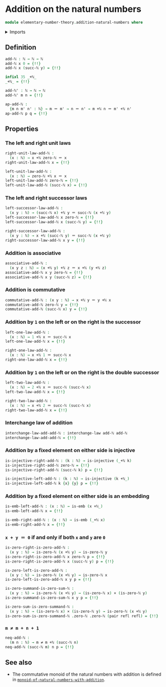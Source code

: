 # Addition on the natural numbers

```agda
module elementary-number-theory.addition-natural-numbers where
```

<details><summary>Imports</summary>

```agda
open import elementary-number-theory.equality-natural-numbers
open import elementary-number-theory.natural-numbers

open import foundation.action-on-identifications-binary-functions
open import foundation.action-on-identifications-functions
open import foundation.cartesian-product-types
open import foundation.dependent-pair-types
open import foundation.embeddings
open import foundation.empty-types
open import foundation.function-types
open import foundation.identity-types
open import foundation.injective-maps
open import foundation.interchange-law
open import foundation.negated-equality
```

</details>

## Definition

```agda
add-ℕ : ℕ → ℕ → ℕ
add-ℕ x 0 = {!!}
add-ℕ x (succ-ℕ y) = {!!}

infixl 35 _+ℕ_
_+ℕ_ = {!!}

add-ℕ' : ℕ → ℕ → ℕ
add-ℕ' m n = {!!}

ap-add-ℕ :
  {m n m' n' : ℕ} → m ＝ m' → n ＝ n' → m +ℕ n ＝ m' +ℕ n'
ap-add-ℕ p q = {!!}
```

## Properties

### The left and right unit laws

```agda
right-unit-law-add-ℕ :
  (x : ℕ) → x +ℕ zero-ℕ ＝ x
right-unit-law-add-ℕ x = {!!}

left-unit-law-add-ℕ :
  (x : ℕ) → zero-ℕ +ℕ x ＝ x
left-unit-law-add-ℕ zero-ℕ = {!!}
left-unit-law-add-ℕ (succ-ℕ x) = {!!}
```

### The left and right successor laws

```agda
left-successor-law-add-ℕ :
  (x y : ℕ) → (succ-ℕ x) +ℕ y ＝ succ-ℕ (x +ℕ y)
left-successor-law-add-ℕ x zero-ℕ = {!!}
left-successor-law-add-ℕ x (succ-ℕ y) = {!!}

right-successor-law-add-ℕ :
  (x y : ℕ) → x +ℕ (succ-ℕ y) ＝ succ-ℕ (x +ℕ y)
right-successor-law-add-ℕ x y = {!!}
```

### Addition is associative

```agda
associative-add-ℕ :
  (x y z : ℕ) → (x +ℕ y) +ℕ z ＝ x +ℕ (y +ℕ z)
associative-add-ℕ x y zero-ℕ = {!!}
associative-add-ℕ x y (succ-ℕ z) = {!!}
```

### Addition is commutative

```agda
commutative-add-ℕ : (x y : ℕ) → x +ℕ y ＝ y +ℕ x
commutative-add-ℕ zero-ℕ y = {!!}
commutative-add-ℕ (succ-ℕ x) y = {!!}
```

### Addition by `1` on the left or on the right is the successor

```agda
left-one-law-add-ℕ :
  (x : ℕ) → 1 +ℕ x ＝ succ-ℕ x
left-one-law-add-ℕ x = {!!}

right-one-law-add-ℕ :
  (x : ℕ) → x +ℕ 1 ＝ succ-ℕ x
right-one-law-add-ℕ x = {!!}
```

### Addition by `1` on the left or on the right is the double successor

```agda
left-two-law-add-ℕ :
  (x : ℕ) → 2 +ℕ x ＝ succ-ℕ (succ-ℕ x)
left-two-law-add-ℕ x = {!!}

right-two-law-add-ℕ :
  (x : ℕ) → x +ℕ 2 ＝ succ-ℕ (succ-ℕ x)
right-two-law-add-ℕ x = {!!}
```

### Interchange law of addition

```agda
interchange-law-add-add-ℕ : interchange-law add-ℕ add-ℕ
interchange-law-add-add-ℕ = {!!}
```

### Addition by a fixed element on either side is injective

```agda
is-injective-right-add-ℕ : (k : ℕ) → is-injective (_+ℕ k)
is-injective-right-add-ℕ zero-ℕ = {!!}
is-injective-right-add-ℕ (succ-ℕ k) p = {!!}

is-injective-left-add-ℕ : (k : ℕ) → is-injective (k +ℕ_)
is-injective-left-add-ℕ k {x} {y} p = {!!}
```

### Addition by a fixed element on either side is an embedding

```agda
is-emb-left-add-ℕ : (x : ℕ) → is-emb (x +ℕ_)
is-emb-left-add-ℕ x = {!!}

is-emb-right-add-ℕ : (x : ℕ) → is-emb (_+ℕ x)
is-emb-right-add-ℕ x = {!!}
```

### `x + y ＝ 0` if and only if both `x` and `y` are `0`

```agda
is-zero-right-is-zero-add-ℕ :
  (x y : ℕ) → is-zero-ℕ (x +ℕ y) → is-zero-ℕ y
is-zero-right-is-zero-add-ℕ x zero-ℕ p = {!!}
is-zero-right-is-zero-add-ℕ x (succ-ℕ y) p = {!!}

is-zero-left-is-zero-add-ℕ :
  (x y : ℕ) → is-zero-ℕ (x +ℕ y) → is-zero-ℕ x
is-zero-left-is-zero-add-ℕ x y p = {!!}

is-zero-summand-is-zero-sum-ℕ :
  (x y : ℕ) → is-zero-ℕ (x +ℕ y) → (is-zero-ℕ x) × (is-zero-ℕ y)
is-zero-summand-is-zero-sum-ℕ x y p = {!!}

is-zero-sum-is-zero-summand-ℕ :
  (x y : ℕ) → (is-zero-ℕ x) × (is-zero-ℕ y) → is-zero-ℕ (x +ℕ y)
is-zero-sum-is-zero-summand-ℕ .zero-ℕ .zero-ℕ (pair refl refl) = {!!}
```

### `m ≠ m + n + 1`

```agda
neq-add-ℕ :
  (m n : ℕ) → m ≠ m +ℕ (succ-ℕ n)
neq-add-ℕ (succ-ℕ m) n p = {!!}
```

## See also

- The commutative monoid of the natural numbers with addition is defined in
  [`monoid-of-natural-numbers-with-addition`](elementary-number-theory.monoid-of-natural-numbers-with-addition.md).
